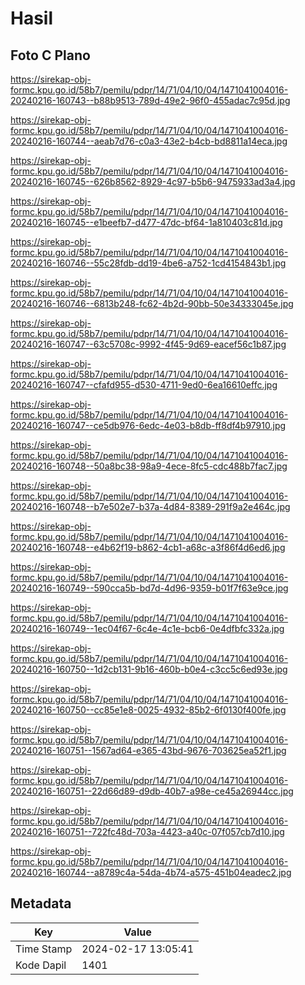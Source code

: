 # Hasil

## Foto C Plano

https://sirekap-obj-formc.kpu.go.id/58b7/pemilu/pdpr/14/71/04/10/04/1471041004016-20240216-160743--b88b9513-789d-49e2-96f0-455adac7c95d.jpg

https://sirekap-obj-formc.kpu.go.id/58b7/pemilu/pdpr/14/71/04/10/04/1471041004016-20240216-160744--aeab7d76-c0a3-43e2-b4cb-bd8811a14eca.jpg

https://sirekap-obj-formc.kpu.go.id/58b7/pemilu/pdpr/14/71/04/10/04/1471041004016-20240216-160745--626b8562-8929-4c97-b5b6-9475933ad3a4.jpg

https://sirekap-obj-formc.kpu.go.id/58b7/pemilu/pdpr/14/71/04/10/04/1471041004016-20240216-160745--e1beefb7-d477-47dc-bf64-1a810403c81d.jpg

https://sirekap-obj-formc.kpu.go.id/58b7/pemilu/pdpr/14/71/04/10/04/1471041004016-20240216-160746--55c28fdb-dd19-4be6-a752-1cd4154843b1.jpg

https://sirekap-obj-formc.kpu.go.id/58b7/pemilu/pdpr/14/71/04/10/04/1471041004016-20240216-160746--6813b248-fc62-4b2d-90bb-50e34333045e.jpg

https://sirekap-obj-formc.kpu.go.id/58b7/pemilu/pdpr/14/71/04/10/04/1471041004016-20240216-160747--63c5708c-9992-4f45-9d69-eacef56c1b87.jpg

https://sirekap-obj-formc.kpu.go.id/58b7/pemilu/pdpr/14/71/04/10/04/1471041004016-20240216-160747--cfafd955-d530-4711-9ed0-6ea16610effc.jpg

https://sirekap-obj-formc.kpu.go.id/58b7/pemilu/pdpr/14/71/04/10/04/1471041004016-20240216-160747--ce5db976-6edc-4e03-b8db-ff8df4b97910.jpg

https://sirekap-obj-formc.kpu.go.id/58b7/pemilu/pdpr/14/71/04/10/04/1471041004016-20240216-160748--50a8bc38-98a9-4ece-8fc5-cdc488b7fac7.jpg

https://sirekap-obj-formc.kpu.go.id/58b7/pemilu/pdpr/14/71/04/10/04/1471041004016-20240216-160748--b7e502e7-b37a-4d84-8389-291f9a2e464c.jpg

https://sirekap-obj-formc.kpu.go.id/58b7/pemilu/pdpr/14/71/04/10/04/1471041004016-20240216-160748--e4b62f19-b862-4cb1-a68c-a3f86f4d6ed6.jpg

https://sirekap-obj-formc.kpu.go.id/58b7/pemilu/pdpr/14/71/04/10/04/1471041004016-20240216-160749--590cca5b-bd7d-4d96-9359-b01f7f63e9ce.jpg

https://sirekap-obj-formc.kpu.go.id/58b7/pemilu/pdpr/14/71/04/10/04/1471041004016-20240216-160749--1ec04f67-6c4e-4c1e-bcb6-0e4dfbfc332a.jpg

https://sirekap-obj-formc.kpu.go.id/58b7/pemilu/pdpr/14/71/04/10/04/1471041004016-20240216-160750--1d2cb131-9b16-460b-b0e4-c3cc5c6ed93e.jpg

https://sirekap-obj-formc.kpu.go.id/58b7/pemilu/pdpr/14/71/04/10/04/1471041004016-20240216-160750--cc85e1e8-0025-4932-85b2-6f0130f400fe.jpg

https://sirekap-obj-formc.kpu.go.id/58b7/pemilu/pdpr/14/71/04/10/04/1471041004016-20240216-160751--1567ad64-e365-43bd-9676-703625ea52f1.jpg

https://sirekap-obj-formc.kpu.go.id/58b7/pemilu/pdpr/14/71/04/10/04/1471041004016-20240216-160751--22d66d89-d9db-40b7-a98e-ce45a26944cc.jpg

https://sirekap-obj-formc.kpu.go.id/58b7/pemilu/pdpr/14/71/04/10/04/1471041004016-20240216-160751--722fc48d-703a-4423-a40c-07f057cb7d10.jpg

https://sirekap-obj-formc.kpu.go.id/58b7/pemilu/pdpr/14/71/04/10/04/1471041004016-20240216-160744--a8789c4a-54da-4b74-a575-451b04eadec2.jpg


## Metadata

| Key        | Value               |
| ---------- | ------------------- |
| Time Stamp | 2024-02-17 13:05:41 |
| Kode Dapil | 1401                |



